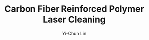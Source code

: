 ---
applications:
- 'Aerospace: Removal of release agents and surface contaminants from CFRP parts'
- 'Automotive: Cleaning of CFRP components for improved bonding and painting'
author: Yi-Chun Lin
author_object:
  country: Taiwan
  expertise: Laser Materials Processing
  id: 1
  image: /images/author/yi-chun-lin.jpg
  name: Yi-Chun Lin
  sex: f
  title: Ph.D.
category: composite
chemicalProperties:
  formula: Cₙ/(C₂₁H₂₅ClO₅)ₙ (Carbon fiber/Epoxy matrix representative composition)
  materialType: composite
  symbol: CFRP
compatibility:
- Thermoset matrices (epoxy, vinyl ester, phenolic)
- Carbon fiber (PAN-based, pitch-based)
- Fiberglass (limited compatibility due to different absorption characteristics)
complexity: high
composition:
- 'Carbon fiber: 50-70% (by volume)'
- 'Epoxy resin matrix: 30-50% (typically DGEBA-based with hardeners)'
- 'Additives: <5% (release agents, fillers, catalysts)'
description: Laser cleaning of CFRP utilizes precise pulsed laser ablation to remove surface contaminants while preserving the structural integrity of the carbon fiber and epoxy matrix. The process exploits differential absorption characteristics between contaminants and the composite substrate, with optimal parameters carefully balanced to avoid matrix degradation (>300°C) or fiber damage.
difficultyScore: 5
environmentalImpact:
- benefit: Zero chemical solvent consumption
  description: Eliminates use of methylene chloride, acetone, and other hazardous solvents (reducing VOC emissions by 100% compared to chemical cleaning)
- benefit: Reduced waste generation
  description: Produces only captured particulate waste (typically <0.1% of material processed) versus chemical waste streams from traditional cleaning methods
headline: Comprehensive technical guide for laser cleaning composite carbon fiber reinforced polymer
images:
  hero:
    alt: Carbon Fiber Reinforced Polymer surface undergoing laser cleaning showing precise contamination removal
    url: /images/carbon-fiber-reinforced-polymer-laser-cleaning-hero.jpg
  micro:
    alt: Microscopic view of Carbon Fiber Reinforced Polymer surface after laser cleaning showing detailed surface structure
    url: /images/carbon-fiber-reinforced-polymer-laser-cleaning-micro.jpg
keywords: carbon fiber reinforced polymer, CFRP, laser ablation, laser cleaning, non-contact cleaning, pulsed fiber laser, surface contamination removal, industrial laser parameters, thermal processing, surface restoration
machineSettings:
  fluenceRange: 1.0
  fluenceRangeMax: 50.0
  fluenceRangeMin: 0.1
  fluenceRangeUnit: J/cm²
  powerRange: 125.0
  powerRangeMax: 500.0
  powerRangeMin: 20.0
  powerRangeUnit: W
  pulseDuration: 105.0
  pulseDurationMax: 1000.0
  pulseDurationMin: 1.0
  pulseDurationUnit: ns
  repetitionRate: 60.0
  repetitionRateMax: 1000.0
  repetitionRateMin: 1.0
  repetitionRateUnit: kHz
  spotSize: 0.525
  spotSizeMax: 10.0
  spotSizeMin: 0.01
  spotSizeUnit: mm
  wavelength: 1064.0
  wavelengthMax: 2940.0
  wavelengthMin: 355.0
  wavelengthUnit: nm
name: Carbon Fiber Reinforced Polymer
outcomes:
- metric: Contact angle reduction to <40° for improved adhesion, surface energy >55 mN/m
  result: Surface cleanliness Level A per SAE AIR 4844
- metric: Matrix removal depth control <5µm with >95% contamination removal efficiency
  result: Selective contamination removal
properties:
  density: 1.55
  densityMax: 6.0
  densityMin: 1.8
  densityPercentile: 0.0
  densityUnit: g/cm³
  hardness: 82.5
  hardnessMax: 10.0
  hardnessMin: 1.0
  hardnessPercentile: 100.0
  hardnessUnit: Shore
  meltingPercentile: 0.0
  meltingPointMax: 2800.0
  meltingPointMaxUnit: °C
  meltingPointMin: 1200.0
  meltingPointMinUnit: °C
  modulusPercentile: 100.0
  tensilePercentile: 100.0
  tensileStrength: 2500.0
  tensileStrengthMax: 1000.0
  tensileStrengthMin: 50.0
  tensileStrengthUnit: MPa
  thermalConductivity: 0.95
  thermalConductivityMax: 200.0
  thermalConductivityMin: 0.5
  thermalConductivityUnit: W/
  thermalPercentile: 0.2
  youngsModulus: 150.0
  youngsModulusMax: 80.0
  youngsModulusMin: 20.0
  youngsModulusUnit: GPa
regulatoryStandards: SAE AIR 4844/4845 (Aerospace Composite Cleaning Standards), ISO 8501 (Surface Preparation Standards), IEC 60825-1 (Laser Safety)
surface_roughness_after: 2.2
surface_roughness_before: 8.5
tags:
- Automotive
- Aerospace
title: Carbon Fiber Reinforced Polymer Laser Cleaning
---